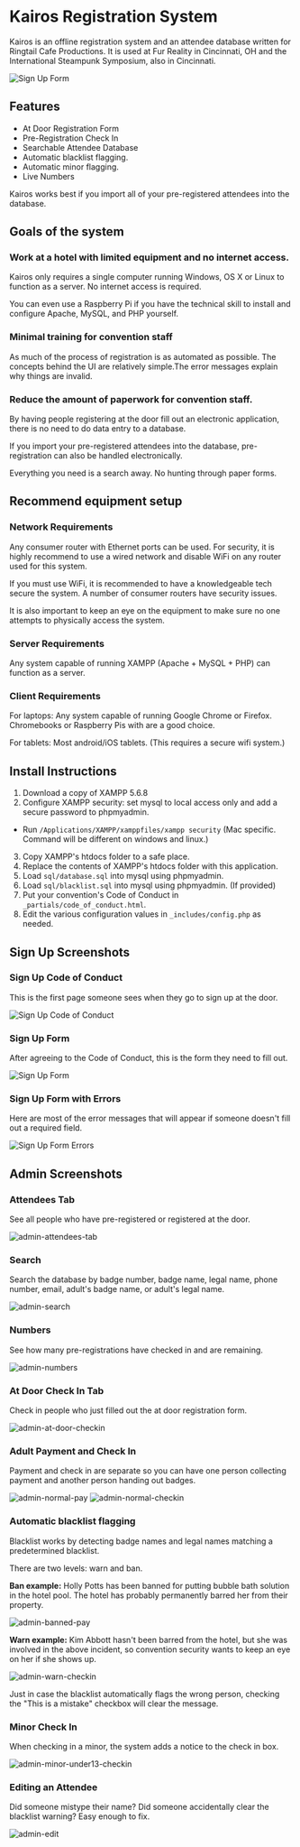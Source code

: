 # Kairos Registration System

Kairos is an offline registration system and an attendee database written for Ringtail Cafe Productions. It is used at Fur Reality in Cincinnati, OH and the International Steampunk Symposium, also in Cincinnati. 


![Sign Up Form](/screenshots/signup-form.png?raw=true "Sign Up Form")

## Features

* At Door Registration Form
* Pre-Registration Check In 
* Searchable Attendee Database
* Automatic blacklist flagging.
* Automatic minor flagging.
* Live Numbers

Kairos works best if you import all of your pre-registered attendees into the database.

## Goals of the system

### Work at a hotel with limited equipment and no internet access. 

Kairos only requires a single computer running Windows, OS X or Linux to function as a server. No internet access is required. 

You can even use a Raspberry Pi if you have the technical skill to install and configure Apache, MySQL, and PHP yourself. 

### Minimal training for convention staff

As much of the process of registration is as automated as possible. The concepts behind the UI are relatively simple.The error messages explain why things are invalid. 

### Reduce the amount of paperwork for convention staff. 

By having people registering at the door fill out an electronic application, there is no need to do data entry to a database. 

If you import your pre-registered attendees into the database, pre-registration can also be handled electronically. 

Everything you need is a search away. No hunting through paper forms.

## Recommend equipment setup

### Network Requirements

Any consumer router with Ethernet ports can be used. For security, it is highly recommend to use a wired network and disable WiFi on any router used for this system. 

If you must use WiFi, it is recommended to have a knowledgeable tech secure the system. A number of consumer routers have security issues.

It is also important to keep an eye on the equipment to make sure no one attempts to physically access the system. 

### Server Requirements

Any system capable of running XAMPP (Apache + MySQL + PHP) can function as a server. 

### Client Requirements

For laptops: Any system capable of running Google Chrome or Firefox. Chromebooks or Raspberry Pis with are a good choice. 

For tablets: Most android/iOS tablets. (This requires a secure wifi system.)

## Install Instructions

1. Download a copy of XAMPP 5.6.8 
2. Configure XAMPP security: set mysql to local access only and add a secure password to phpmyadmin.
  * Run `/Applications/XAMPP/xamppfiles/xampp security` (Mac specific. Command will be different on windows and linux.)
3. Copy XAMPP's htdocs folder to a safe place.
4. Replace the contents of XAMPP's htdocs folder with this application.
5. Load `sql/database.sql` into mysql using phpmyadmin.
6. Load `sql/blacklist.sql` into mysql using phpmyadmin. (If provided)
7. Put your convention's Code of Conduct in `_partials/code_of_conduct.html`.
8. Edit the various configuration values in `_includes/config.php` as needed. 

## Sign Up Screenshots

### Sign Up Code of Conduct

This is the first page someone sees when they go to sign up at the door. 

![Sign Up Code of Conduct](/screenshots/signup-codeofconduct.png?raw=true "Sign Up Code of Conduct")

### Sign Up Form

After agreeing to the Code of Conduct, this is the form they need to fill out. 

![Sign Up Form](/screenshots/signup-form.png?raw=true "Sign Up Form")

### Sign Up Form with Errors

Here are most of the error messages that will appear if someone doesn't fill out a required field.

![Sign Up Form Errors](/screenshots/signup-form-errors.png?raw=true "Sign Up Form Errors")


## Admin Screenshots

### Attendees Tab

See all people who have pre-registered or registered at the door. 

![admin-attendees-tab](/screenshots/admin-attendees-tab.png?raw=true "admin-attendees-tab")

### Search 

Search the database by badge number, badge name, legal name, phone number, email, adult's badge name, or adult's legal name. 

![admin-search](/screenshots/admin-search.png?raw=true "admin-search")

### Numbers

See how many pre-registrations have checked in and are remaining. 

![admin-numbers](/screenshots/admin-numbers.png?raw=true "admin-numbers")

### At Door Check In Tab

Check in people who just filled out the at door registration form. 

![admin-at-door-checkin](/screenshots/admin-at-door-checkin.png?raw=true "admin-at-door-checkin")

### Adult Payment and Check In

Payment and check in are separate so you can have one person collecting payment and another person handing out badges. 

![admin-normal-pay](/screenshots/admin-normal-pay.png?raw=true "admin-normal-pay")
![admin-normal-checkin](/screenshots/admin-normal-checkin.png?raw=true "admin-normal-checkin")

### Automatic blacklist flagging

Blacklist works by detecting badge names and legal names matching a predetermined blacklist. 

There are two levels: warn and ban. 

**Ban example:** Holly Potts has been banned for putting bubble bath solution in the hotel pool. The hotel has probably permanently barred her from their property. 

![admin-banned-pay](/screenshots/admin-banned-pay.png?raw=true "admin-banned-pay")

**Warn example:** Kim Abbott hasn't been barred from the hotel, but she was involved in the above incident, so convention security wants to keep an eye on her if she shows up. 

![admin-warn-checkin](/screenshots/admin-warn-checkin.png?raw=true "admin-warn-checkin")

Just in case the blacklist automatically flags the wrong person, checking the "This is a mistake" checkbox will clear the message.

### Minor Check In

When checking in a minor, the system adds a notice to the check in box. 

![admin-minor-under13-checkin](/screenshots/admin-minor-under13-checkin.png?raw=true "admin-minor-under13-checkin")

### Editing an Attendee

Did someone mistype their name? Did someone accidentally clear the blacklist warning? Easy enough to fix. 

![admin-edit](/screenshots/admin-edit.png?raw=true "admin-edit")
